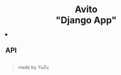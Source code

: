 <h1 align="center">Avito<br>"Django App"</h1>

<details><summary><h2>API</h2></summary>

| url         | methods | description        |
|-------------|---------|--------------------|
| `ad/`       | `GET`   | get all ads        |
| `ad/`       | `POST`  | add new ad         |
| `cat/`      | `GET`   | get all categories |
| `cat/`      | `POST`  | add new category   |
| `ad/<id>/`  | `GET`   | get ad by id       |
| `cat/<id>/` | `GET`   | get category by id |
</details>

> made by YuZu